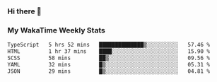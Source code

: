 ### Hi there 👋

<!--
**royschrauwen/royschrauwen** is a ✨ _special_ ✨ repository because its `README.md` (this file) appears on your GitHub profile.

Here are some ideas to get you started:

- 🔭 I’m currently working on ...
- 🌱 I’m currently learning ...
- 👯 I’m looking to collaborate on ...
- 🤔 I’m looking for help with ...
- 💬 Ask me about ...
- 📫 How to reach me: ...
- 😄 Pronouns: ...
- ⚡ Fun fact: ...
-->


### My WakaTime Weekly Stats
<!--START_SECTION:waka-->

```txt
TypeScript   5 hrs 52 mins   ██████████████▒░░░░░░░░░░   57.46 %
HTML         1 hr 37 mins    ████░░░░░░░░░░░░░░░░░░░░░   15.90 %
SCSS         58 mins         ██▒░░░░░░░░░░░░░░░░░░░░░░   09.56 %
YAML         32 mins         █▒░░░░░░░░░░░░░░░░░░░░░░░   05.31 %
JSON         29 mins         █▒░░░░░░░░░░░░░░░░░░░░░░░   04.81 %
```

<!--END_SECTION:waka-->
